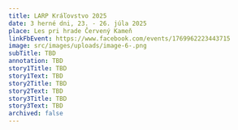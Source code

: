 ```yaml
---
title: LARP Kráľovstvo 2025
date: 3 herné dni, 23. - 26. júla 2025
place: Les pri hrade Červený Kameň
linkFbEvent: https://www.facebook.com/events/1769962223443715
image: src/images/uploads/image-6-.png
subTitle: TBD
annotation: TBD
story1Title: TBD
story1Text: TBD
story2Title: TBD
story2Text: TBD
story3Title: TBD
story3Text: TBD
archived: false
---
```

